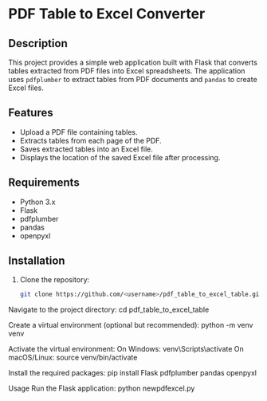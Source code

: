 # PDF Table to Excel Converter

## Description

This project provides a simple web application built with Flask that converts tables extracted from PDF files into Excel spreadsheets. The application uses `pdfplumber` to extract tables from PDF documents and `pandas` to create Excel files.

## Features

- Upload a PDF file containing tables.
- Extracts tables from each page of the PDF.
- Saves extracted tables into an Excel file.
- Displays the location of the saved Excel file after processing.

## Requirements

- Python 3.x
- Flask
- pdfplumber
- pandas
- openpyxl

## Installation

1. Clone the repository:
   ```bash
   git clone https://github.com/<username>/pdf_table_to_excel_table.git
Navigate to the project directory:
cd pdf_table_to_excel_table

Create a virtual environment (optional but recommended):
python -m venv venv

Activate the virtual environment:
On Windows:
venv\Scripts\activate
On macOS/Linux:
source venv/bin/activate

Install the required packages:
pip install Flask pdfplumber pandas openpyxl

Usage
Run the Flask application:
python newpdfexcel.py

